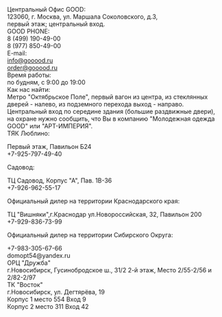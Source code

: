 <div class="contacts-block__list">
<div class="contacts-list">
  <div class="contacts-list__item contacts-list__item--address">
    <div class="contacts-list__title">Центральный Офис GOOD:</div>
    <div class="contacts-list__text">
      123060, г. Москва, ул. Маршала Соколовского, д.3,<br>
      первый этаж; центральный вход.
    </div>
  </div>
  <div class="contacts-list__item contacts-list__item--phone">
    <div class="contacts-list__title">GOOD PHONE:
    </div>
    <div class="contacts-list__text">
      8 (499) 190-49-00<br>
      8 (977) 850-49-00
    </div>
  </div>
  <div class="contacts-list__item contacts-list__item--mail">
    <div class="contacts-list__title">E-mail:
    </div>
    <div class="contacts-list__text">
      <a href="mailto:info@gooood.ru">info@gooood.ru</a><br>
      <a href="mailto:order@gooood.ru">order@gooood.ru</a>
    </div>
  </div>
  <div class="contacts-list__item contacts-list__item--timetable">
    <div class="contacts-list__title">Время работы:</div>
    <div class="contacts-list__text">по будням, с 9:00 до 19:00</div>
  </div>
  <div class="contacts-list__item contacts-list__item--address">
    <div class="contacts-list__title">Как нас найти:</div>
    <div class="contacts-list__text">
      Метро "Октябрьское Поле", первый вагон из центра, из стеклянных дверей - налево, из подземного перехода
      выход - направо. Центральный вход по середине здания (большие раздвижные двери), на охране нужно сообщить, что Вы
      в компанию
      "Молодежная одежда GOOD" или "АРТ-ИМПЕРИЯ".
    </div>
  </div>
</div>
</div>

<div class="contacts-block__how-find">
<div class="how-find">
  <div class="how-find__title">ТЯК Люблино:</div>
  <div class="how-find__text">
    <p>Первый этаж, Павильон Б24 <br> +7-925-797-49-40 </p>
  </div>
</div>
<div class="how-find">
  <div class="how-find__title">Садовод:</div>
  <div class="how-find__text">
    <p>ТЦ Садовод, Корпус "А", Пав. 1В-36 <br> +7-926-962-55-17 </p>
  </div>
</div>
<div class="how-find">
  <div class="how-find__title">Официальный дилер на территории Краснодарского края:</div>
  <div class="how-find__text">
    <p>ТЦ "Вишняки",г.Краснодар ул.Новороссийская, 32, Павильон 200 <br> +7-929-836-73-99 </p>
  </div>
</div>
<div class="how-find">
  <div class="how-find__title">Официальный дилер на территории Сибирского Округа:</div>
  <div class="how-find__text">
    <p>+7-983-305-67-66<br>
      domopt54@yandex.ru<br>
      ОРЦ "Дружба"<br>
      г.Новосибирск, Гусинобродское ш., 31/2 2-й этаж, Место 2/55-2/56 и 2/82-2/97<br>
      ТК "Восток"<br>
      г.Новосибирск, ул. Дегтярёва, 19<br>
      Корпус 1 место 554 Вход 9<br>
      Корпус 2 место 311 Вход 42
    </p>
  </div>
</div>
</div>
